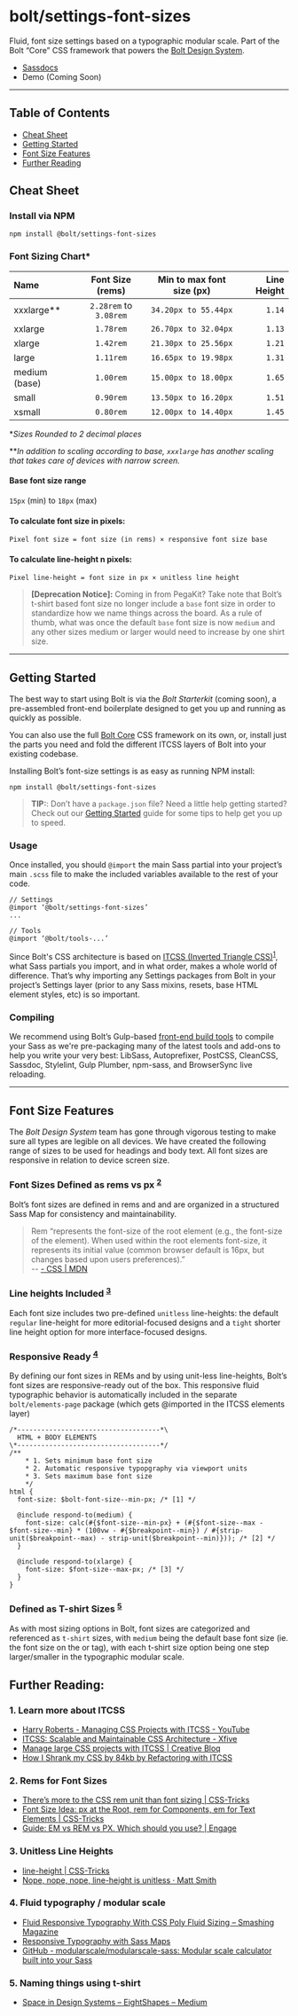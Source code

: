 # bolt/settings-font-sizes
Fluid, font size settings based on a typographic modular scale. Part of the Bolt “Core” CSS framework that powers the [Bolt Design System](https://www.boltdesignsystem.com).

- [Sassdocs](https://www.boltdesignsystem.com/docs/#settings:%20typography-variable-font-sizes)
- Demo (Coming Soon)

- - - -
## Table of Contents
- [Cheat Sheet](#cheat-sheet)
- [Getting Started](#getting-started)
- [Font Size Features](#font-size-features)
- [Further Reading](#further-reading)

## Cheat Sheet
### Install via NPM
```
npm install @bolt/settings-font-sizes
```

### Font Sizing Chart*

|  Name       | Font Size (rems)  | Min to max font size (px) | Line Height  |
| :------------- | :----------------------: | :---------------------------: | ----------------:  |
| xxxlarge** |  `2.28rem`  to `3.08rem` | `34.20px to 55.44px` |`1.14`|
| xxlarge      |  `1.78rem`          | `26.70px to 32.04px`    |  `1.13`  |
| xlarge        | `1.42rem`           | `21.30px to 25.56px`    |  `1.21`  |
| large          | `1.11rem`           | `16.65px to 19.98px`    |  `1.31`  |
| medium (base) | `1.00rem`  | `15.00px to 18.00px`    |  `1.65`  |
| small         | `0.90rem`            | `13.50px to 16.20px`    |  `1.51`  |
| xsmall       | `0.80rem`            | `12.00px to 14.40px`    |  `1.45`  |

**Sizes Rounded to 2 decimal places*

***In addition to scaling according to base, `xxxlarge` has another scaling that takes care of devices with narrow screen.*


#### Base font size range
`15px` (min) to `18px` (max)

#### To calculate font size in pixels: 
`Pixel font size = font size (in rems) × responsive font size base`

#### To calculate line-height n pixels: 
`Pixel line-height = font size in px × unitless line height`


> **[Deprecation Notice]:** Coming in from PegaKit? Take note that Bolt’s t-shirt based font size no longer include a  `base` font size in order to standardize how we name things across the board. As a rule of thumb, what was once the default `base`  font size is now  `medium`  and any other sizes medium or larger would need to increase by one shirt size.  

- - - -

## Getting Started
The best way to start using Bolt is via the *Bolt Starterkit* (coming soon), a pre-assembled front-end boilerplate designed to get you up and running as quickly as possible.

You can also use the full [Bolt Core](https://www.npmjs.com/package/@bolt/core) CSS framework on its own, or, install just the parts you need and fold the different ITCSS layers of Bolt into your existing codebase.

Installing Bolt’s font-size settings is as easy as running NPM install:

```
npm install @bolt/settings-font-sizes
```

> **TIP:**: Don’t have a `package.json` file? Need a little help getting started? Check out our [Getting Started](https://www.boltdesignsystem.com/getting-started) guide for some tips to help get you up to speed.  

### Usage
Once installed, you should  `@import`  the main Sass partial into your project’s main `.scss` file to make the included variables available to the rest of your code.

```
// Settings
@import ‘@bolt/settings-font-sizes’
...

// Tools
@import ‘@bolt/tools-...’
```

Since Bolt's CSS architecture is based on [ITCSS (Inverted Triangle CSS)](http://www.creativebloq.com/web-design/manage-large-css-projects-itcss-101517528)<sup>[1](#1-learn-more-about-itcss)</sup>, what Sass partials you import, and in what order, makes a whole world of difference. That’s why importing any Settings packages from Bolt in your project’s Settings layer (prior to any Sass mixins, resets, base HTML element styles, etc) is so important. 

### Compiling
We recommend using Bolt’s Gulp-based [front-end build tools](https://www.npmjs.com/package/@bolt/build-tools) to compile your Sass as we're pre-packaging many of the latest tools and add-ons to help you write your very best: LibSass, Autoprefixer, PostCSS, CleanCSS, Sassdoc, Stylelint, Gulp Plumber, npm-sass, and BrowserSync live reloading.

- - - -

## Font Size Features
The *Bolt Design System* team has gone through vigorous testing to make sure all types are legible on all devices. We have created the following range of sizes to be used for headings and body text. All font sizes are responsive in relation to device screen size.

### **Font Sizes Defined as rems vs px** <sup>[2](#2-rems-for-font-sizes)</sup>
Bolt’s font sizes are defined in rems and and are organized in a structured Sass Map for consistency and maintainability.

> Rem “represents the font-size of the root element (e.g., the font-size of the <html> element). When used within the root elements font-size, it represents its initial value (common browser default is 16px, but changes based upon users preferences).”  
> -- [<length> - CSS | MDN](https://developer.mozilla.org/en/docs/Web/CSS/length)  

### Line heights Included <sup>[3](#3-unitless-line-heights)</sup>
Each font size includes two pre-defined `unitless` line-heights: the default `regular` line-height for more editorial-focused designs and a `tight` shorter line height option for more interface-focused designs.

### Responsive Ready <sup>[4](#4-fluid-typography--modular-scale)</sup>
By defining our font sizes in REMs and by using unit-less line-heights, Bolt’s font sizes are responsive-ready out of the box. This responsive fluid typographic behavior is automatically included in the separate `bolt/elements-page` package (which gets @imported in the ITCSS elements layer)

```
/*------------------------------------*\
  HTML + BODY ELEMENTS
\*------------------------------------*/
/**
	* 1. Sets minimum base font size
	* 2. Automatic responsive typopgraphy via viewport units
	* 3. Sets maximum base font size
	*/
html {
  font-size: $bolt-font-size--min-px; /* [1] */

  @include respond-to(medium) {
    font-size: calc(#{$font-size--min-px} + (#{$font-size--max - $font-size--min} * (100vw - #{$breakpoint--min}) / #{strip-unit($breakpoint--max) - strip-unit($breakpoint--min)})); /* [2] */
  }

  @include respond-to(xlarge) {
    font-size: $font-size--max-px; /* [3] */
  }
}
```

### Defined as T-shirt Sizes <sup>[5](#5-naming-things-using-t-shirt)</sup>
As with most sizing options in Bolt, font sizes are categorized and referenced as `t-shirt` sizes, with `medium` being the default base font size (ie. the font size on the <body> or <html> tag), with each t-shirt size option being one step larger/smaller in the typographic modular scale.


## Further Reading:
<h3 id="learn-about-itcss">1. Learn more about ITCSS</h3>

- [Harry Roberts - Managing CSS Projects with ITCSS - YouTube](https://www.youtube.com/watch?v=1OKZOV-iLj4)
- [ITCSS: Scalable and Maintainable CSS Architecture - Xfive](https://www.xfive.co/blog/itcss-scalable-maintainable-css-architecture/)
- [Manage large CSS projects with ITCSS | Creative Bloq](http://www.creativebloq.com/web-design/manage-large-css-projects-itcss-101517528)
- [How I Shrank my CSS by 84kb by Refactoring with ITCSS](https://medium.com/@jordankoschei/how-i-shrank-my-css-by-84kb-by-refactoring-with-itcss-2e8dafee123a)


<h3 id="font-size-rems">2. Rems for Font Sizes</h3>

- [There’s more to the CSS rem unit than font sizing | CSS-Tricks](https://css-tricks.com/theres-more-to-the-css-rem-unit-than-font-sizing/)	
- [Font Size Idea: px at the Root, rem for Components, em for Text Elements | CSS-Tricks](https://css-tricks.com/rems-ems/)
- [Guide: EM vs REM vs PX. Which should you use? | Engage](http://engageinteractive.co.uk/blog/em-vs-rem-vs-px)

<h3 id="line-heights-included">3. Unitless Line Heights</h3>

- [line-height | CSS-Tricks](https://css-tricks.com/almanac/properties/l/line-height/#article-header-id-0)
- [Nope, nope, nope, line-height is unitless · Matt Smith](http://allthingssmitty.com/2017/01/30/nope-nope-nope-line-height-is-unitless/)

<h3 id="fluid-typography-modular-scale">4. Fluid typography / modular scale</h3>

- [Fluid Responsive Typography With CSS Poly Fluid Sizing – Smashing Magazine](https://www.smashingmagazine.com/2017/05/fluid-responsive-typography-css-poly-fluid-sizing/)
- [Responsive Typography with Sass Maps](https://www.smashingmagazine.com/2015/06/responsive-typography-with-sass-maps/#organizing-font-sizes-with-sass-maps)
- [GitHub - modularscale/modularscale-sass: Modular scale calculator built into your Sass](https://github.com/modularscale/modularscale-sass)

<h3 id="naming-things-using-t-shirt-sizes">5. Naming things using t-shirt</h3>

- [Space in Design Systems – EightShapes – Medium](https://medium.com/eightshapes-llc/space-in-design-systems-188bcbae0d62)

